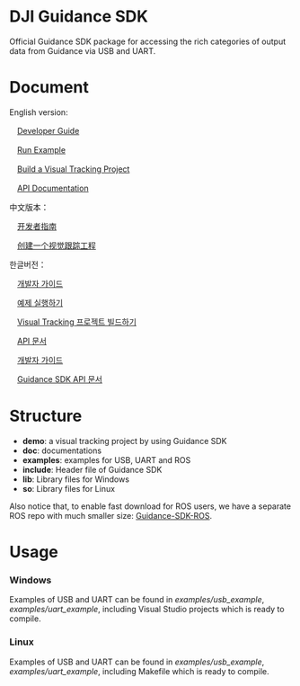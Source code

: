 DJI Guidance SDK
========================

Official Guidance SDK package for accessing the rich categories of output data from Guidance via USB and UART.

Document
============

English version:


　[Developer Guide](doc/Guides/Developer_Guide/en/DeveloperGuide_en.md)

　[Run Example](doc/Guides/RunExample/runExample.md)

　[Build a Visual Tracking Project](doc/Guides/Visual_Tracking_tutorial/visual_Tracking_tutorial_en.md)

　[API Documentation](doc/Guidance_SDK_API/Guidance_SDK_API.md)


中文版本：

　[开发者指南](doc/Guides/Developer_Guide/cn/DeveloperGuide_cn.md)　

　[创建一个视觉跟踪工程](doc/Guides/Visual_Tracking_tutorial/visual_Tracking_tutorial_cn.md)


한글버전：


　[개발자 가이드](doc/Guides/Developer_Guide/kr/DeveloperGuide_kr.md)

　[예제 실행하기](doc/Guides/RunExample/runExample.md)

　[Visual Tracking 프로젝트 빌드하기](doc/Guides/Visual_Tracking_tutorial/visual_Tracking_tutorial_kr.md)

　[API 문서](doc/Guidance_SDK_API/Guidance_SDK_API_kr.md)


　[개발자 가이드](doc/개발자가이드/개발자가이드.md)　

　[Guidance SDK API 문서](doc/Guidance_SDK_API_kr.md)


Structure
=========
-	**demo**: a visual tracking project by using Guidance SDK
-	**doc**: documentations
-	**examples**: examples for USB, UART and ROS
-	**include**: Header file of Guidance SDK 
-	**lib**: Library files for Windows
-	**so**: Library files for Linux

Also notice that, to enable fast download for ROS users, we have a separate ROS repo with much smaller size: [Guidance-SDK-ROS](https://github.com/dji-sdk/Guidance-SDK-ROS).

Usage
=========
### Windows ###

Examples of USB and UART can be found in *examples/usb\_example*, *examples/uart\_example*,	including Visual Studio projects which is ready to compile.  

### Linux ###

Examples of USB and UART can be found in *examples/usb\_example*, *examples/uart\_example*,	including Makefile which is ready to compile. 
